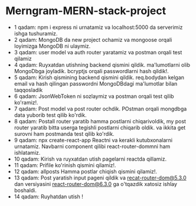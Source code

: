 # Merngram-MERN-stack-project

- 1 qadam:
  npm i express ni urnatamiz va localhost:5000 da serverimiz ishga tushuramiz.
- 2 qadam:
  MongoDB da new project ochamiz va mongoose orqali loyimizga MongoDB ni ulaymiz.
- 3 qadam:
  user model va auth router yaratamiz va postman orqali test qilamiz
- 4 qadam:
  Ruyxatdan utishning backend qismini qildik. ma'lumotlarni olib MongoDbga joyladik. bcryptjs orqali passwordlarni hash qildik!.
- 5 qadam:
  Kirish qismining backend qismini qildik. req.bodydan kelgan email va hash qilingan passwordni MongoDBdagi ma'lumotlar bilan taqqosladik
- 6 qadam:
  JsonWebToken ni sozlaymiz va postman orqali test qilib ko'ramiz!.
- 7 qadam:
  Post model va post router ochdik. POstman orqali mongdbga data yuborib test qilib ko'rdik.
- 8 qadam:
  Postall router yaratib hamma postlarni chiqarivoldik, my post router yaratib bitta userga tegishli postlarni chiqarib oldik. va ikkita get surovni ham postmanda test qilib ko'rdik.
- 9 qadam:
  npx create-react-app Reactni va kerakli kutubxonalarni urnatamiz. Navbarni component qilibi react-router-dommni ham ishlatamiz.
- 10 qadam:
  Kirish va ruyxatdan utish pagelarni reactda qillamiz.
- 11 qadam:
  Prifile ko'rinish qismini qilamiz!.
- 12 qadam:
  allposts Hamma postlar chiqish qismini qilamiz!.
- 13 qadam:
  Post yaratish input pageni qildik va recat-router-dom@5.3.0 dan versiyasini react-router-dom@6.3.0 ga o'tqazdik xatosiz ishlay boshaldi.
- 14 qadam:
  Ruyhatdan utish !
